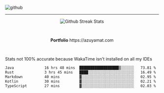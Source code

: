 ![github](https://media.discordapp.net/attachments/881363147364118528/1142610121697021952/background.png?width=1000&height=300)<br>
___
<p align="center">
  <img alt="Github Streak Stats" src="https://streak-stats.demolab.com?user=Azuyamat&theme=transparent&hide_border=true"/>
</p><br>
<p align="center">
      <strong>Portfolio</strong> https://azuyamat.com
</p><br>

Stats not 100% accurate because WakaTime isn't installed on all my IDEs
<!--START_SECTION:waka-->

```txt
Java              16 hrs 48 mins  ██████████████████▒░░░░░░   73.81 %
Rust              3 hrs 45 mins   ████░░░░░░░░░░░░░░░░░░░░░   16.49 %
Markdown          40 mins         ▓░░░░░░░░░░░░░░░░░░░░░░░░   02.95 %
Kotlin            30 mins         ▓░░░░░░░░░░░░░░░░░░░░░░░░   02.21 %
TypeScript        27 mins         ▓░░░░░░░░░░░░░░░░░░░░░░░░   02.03 %
```

<!--END_SECTION:waka-->
